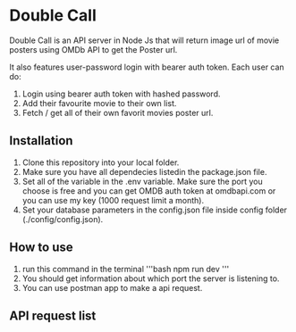 # Double Call

Double Call is an API server in Node Js that will return image url of movie posters using OMDb API to get the Poster url.

It also features user-password login with bearer auth token. Each user can do:
1. Login using bearer auth token with hashed password.
2. Add their favourite movie to their own list.
3. Fetch / get all of their own favorit movies poster url.

## Installation
1. Clone this repository into your local folder.
2. Make sure you have all dependecies listedin the package.json file.
3. Set all of the variable in the .env variable. Make sure the port you choose is free and you can get OMDB auth token at omdbapi.com or you can use my key (1000 request limit a month).
4. Set your database parameters in the config.json file inside config folder (./config/config.json).

## How to use
1. run this command in the terminal
'''bash
npm run dev
'''
2. You should get information about which port the server is listening to.
3. You can use postman app to make a api request.

## API request list


